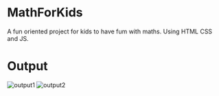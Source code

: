 # MathForKids
A fun oriented project for kids to have fum with maths. Using HTML CSS and JS.

# Output
![output1](https://user-images.githubusercontent.com/83771780/202855798-fae62a94-c30a-4317-bfca-a26f0242b301.png)
![output2](https://user-images.githubusercontent.com/83771780/202855807-addb6009-af9b-4ebc-98d8-95da7005dbf1.png)
